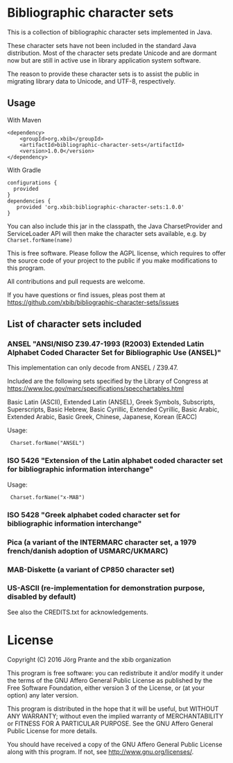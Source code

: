 # Bibliographic character sets

This is a collection of bibliographic character sets implemented in 
Java.

These character sets have not been included in the standard Java 
distribution. Most of the character sets predate Unicode and are 
dormant now but are still in active use in library application 
system software.

The reason to provide these character sets is to assist the public 
in migrating library data to Unicode, and UTF-8, respectively.

## Usage

With Maven

    <dependency>
        <groupId>org.xbib</groupId>
        <artifactId>bibliographic-character-sets</artifactId>
        <version>1.0.0</version>
    </dependency>

With Gradle

    configurations {
      provided
    }
    dependencies {
       provided 'org.xbib:bibliographic-character-sets:1.0.0'
    }

You can also include this jar in the classpath, the Java CharsetProvider and
ServiceLoader API will then make the character sets available, 
e.g. by `Charset.forName(name)`

This is free software. 
Please follow the AGPL license, which requires to offer the source code
of your project to the public if you make modifications to this program.

All contributions and pull requests are welcome.

If you have questions or find issues, pleas post them at
https://github.com/xbib/bibliographic-character-sets/issues

## List of character sets included

### ANSEL "ANSI/NISO Z39.47-1993 (R2003) Extended Latin Alphabet Coded Character Set for Bibliographic Use (ANSEL)"

This implementation can only decode from ANSEL / Z39.47.

Included are the following sets specified by the Library of Congress at
https://www.loc.gov/marc/specifications/specchartables.html 

Basic Latin (ASCII), Extended Latin (ANSEL),  Greek Symbols,
Subscripts, Superscripts, Basic Hebrew, Basic Cyrillic,
Extended Cyrillic, Basic Arabic, Extended Arabic,
Basic Greek, Chinese, Japanese, Korean (EACC)
 
Usage:
 
     Charset.forName("ANSEL")
 
### ISO 5426 "Extension of the Latin alphabet coded character set for bibliographic information interchange"

Usage:
 
     Charset.forName("x-MAB")

### ISO 5428 "Greek alphabet coded character set for bibliographic information interchange"

### Pica (a variant of the INTERMARC character set, a 1979 french/danish adoption of USMARC/UKMARC)

### MAB-Diskette (a variant of CP850 character set)

### US-ASCII (re-implementation for demonstration purpose, disabled by default)

See also the CREDITS.txt for acknowledgements.

# License

Copyright (C) 2016 Jörg Prante and the xbib organization

This program is free software: you can redistribute it and/or modify
it under the terms of the GNU Affero General Public License as published by
the Free Software Foundation, either version 3 of the License, or
(at your option) any later version.

This program is distributed in the hope that it will be useful,
but WITHOUT ANY WARRANTY; without even the implied warranty of
MERCHANTABILITY or FITNESS FOR A PARTICULAR PURPOSE.  See the
GNU Affero General Public License for more details.

You should have received a copy of the GNU Affero General Public License
along with this program.  If not, see <http://www.gnu.org/licenses/>.